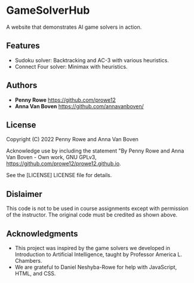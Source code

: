 # GameSolverHub

A website that demonstrates AI game solvers in action.

## Features
* Sudoku solver: Backtracking and AC-3 with various heuristics.
* Connect Four solver: Minimax with heuristics.

## Authors
  - **Penny Rowe** https://github.com/prowe12
  - **Anna Van Boven** https://github.com/annavanboven/

## License
Copyright (C) 2022 Penny Rowe and Anna Van Boven

Acknowledge use by including the statement "By Penny Rowe and Anna Van Boven - Own work, GNU GPLv3, https://github.com/prowe12/prowe12.github.io.

See the [LICENSE] LICENSE file for details.

## Dislaimer
This code is not to be used in course assignments except with permission of the instructor. The original code must be credited as shown above.

## Acknowledgments
  - This project was inspired by the game solvers we developed in Introduction to Artificial Intelligence, taught by Professor America L. Chambers. 
  - We are grateful to Daniel Neshyba-Rowe for help with JavaScript, HTML, and CSS.
